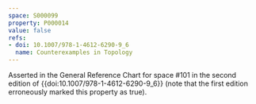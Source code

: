 ```yaml
---
space: S000099
property: P000014
value: false
refs:
- doi: 10.1007/978-1-4612-6290-9_6
  name: Counterexamples in Topology
---
```


Asserted in the General Reference Chart for space #101 in the
second edition of {{doi:10.1007/978-1-4612-6290-9_6}} (note
that the first edition erroneously marked this property as true).
